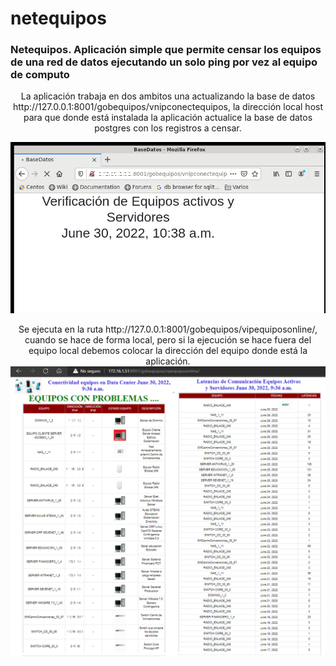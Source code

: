 # netequipos
<h3>
  Netequipos. Aplicación simple que permite censar los equipos de una red de datos ejecutando un solo ping por vez al equipo de computo 
</h3>
<p  align="center">
  La aplicación trabaja en dos ambitos una actualizando la base de datos  
  http://127.0.0.1:8001/gobequipos/vnipconectequipos, la dirección local host para que donde está instalada la aplicación actualice la base de datos 
  postgres con los registros a censar.      
</p> 
<p align="center">
     <img width="600" heigth="600" src="static/image/ActualizarBaseDatos.png">   
</p>

<p align="center">
  Se ejecuta en la ruta http://127.0.0.1:8001/gobequipos/vipequiposonline/, cuando se hace de forma local, pero si la ejecución se hace fuera del equipo local
  debemos colocar la dirección del equipo donde está la aplicación.  
     <img width="600" heigth="600" src="static/image/aplicacion.png">          
 </p>
  
